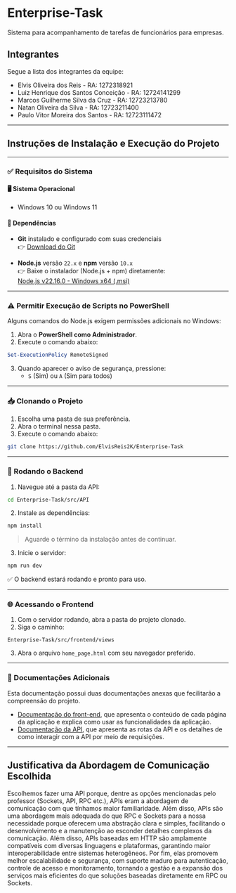 # Enterprise-Task
Sistema para acompanhamento de tarefas de funcionários para empresas.

## Integrantes
Segue a lista dos integrantes da equipe:
- Elvis Oliveira dos Reis - RA: 1272318921
- Luiz Henrique dos Santos Conceição - RA: 12724141299
- Marcos Guilherme Silva da Cruz - RA: 12723213780
- Natan Oliveira da Silva - RA: 12723211400
- Paulo Vitor Moreira dos Santos - RA: 12723111472

---

## Instruções de Instalação e Execução do Projeto

---

### ✅ Requisitos do Sistema

#### 🖥️ Sistema Operacional
- Windows 10 ou Windows 11

#### 🔧 Dependências

- **Git** instalado e configurado com suas credenciais  
  👉 [Download do Git](https://git-scm.com/downloads)

- **Node.js** versão `22.x` e **npm** versão `10.x`  
  👉 Baixe o instalador (Node.js + npm) diretamente:  
  [Node.js v22.16.0 - Windows x64 (.msi)](https://nodejs.org/dist/v22.16.0/node-v22.16.0-x64.msi)

---

### ⚠️ Permitir Execução de Scripts no PowerShell

Alguns comandos do Node.js exigem permissões adicionais no Windows:

1. Abra o **PowerShell como Administrador**.
2. Execute o comando abaixo:

```powershell
Set-ExecutionPolicy RemoteSigned
```

3. Quando aparecer o aviso de segurança, pressione:
   - `S` (Sim) ou `A` (Sim para todos)

---

### 📥 Clonando o Projeto

1. Escolha uma pasta de sua preferência.
2. Abra o terminal nessa pasta.
3. Execute o comando abaixo:

```bash
git clone https://github.com/ElvisReis2K/Enterprise-Task
```

---

### 🔧 Rodando o Backend

1. Navegue até a pasta da API:

```bash
cd Enterprise-Task/src/API
```

2. Instale as dependências:

```bash
npm install
```

> Aguarde o término da instalação antes de continuar.

3. Inicie o servidor:

```bash
npm run dev
```

✅ O backend estará rodando e pronto para uso.

---

### 🌐 Acessando o Frontend

1. Com o servidor rodando, abra a pasta do projeto clonado.
2. Siga o caminho:

```
Enterprise-Task/src/frontend/views
```

3. Abra o arquivo `home_page.html` com seu navegador preferido.

---

### 📄 Documentações Adicionais
Esta documentação possui duas documentações anexas que fecilitarão a compreensão do projeto.

- [Documentação do front-end](https://github.com/ElvisReis2K/Enterprise-Task/blob/main/src/frontend/Documenta%C3%A7%C3%A3o%20Front.md), que apresenta o conteúdo de cada página da aplicação e explica como usar as funcionalidades da aplicação.
- [Documentação da API](https://github.com/ElvisReis2K/Enterprise-Task/blob/main/src/API/README.md), que apresenta as rotas da API e os detalhes de como interagir com a API por meio de requisições.

---

## Justificativa da Abordagem de Comunicação Escolhida
Escolhemos fazer uma API porque, dentre as opções mencionadas pelo professor (Sockets, API, RPC etc.), APIs eram a abordagem de comunicação com que tínhamos maior familiaridade. Além disso, APIs são uma abordagem mais adequada do que RPC e Sockets para a nossa necessidade porque oferecem uma abstração clara e simples, facilitando o desenvolvimento e a manutenção ao esconder detalhes complexos da comunicação. Além disso, APIs baseadas em HTTP são amplamente compatíveis com diversas linguagens e plataformas, garantindo maior interoperabilidade entre sistemas heterogêneos. Por fim, elas promovem melhor escalabilidade e segurança, com suporte maduro para autenticação, controle de acesso e monitoramento, tornando a gestão e a expansão dos serviços mais eficientes do que soluções baseadas diretamente em RPC ou Sockets.

